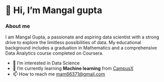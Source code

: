 # 👋 Hi, I’m Mangal gupta
### About me
I am Mangal Gupta, a passionate and aspiring data scientist with a strong drive to explore the limitless possibilities of data. My educational background includes a graduation in Mathematics and a comprehensive Data Analytics course completed on Coursera. 
- 👀 I’m interested in Data Science
- 🌱 I’m currently learning **Machine learning** from [CampusX](https://learnwith.campusx.in)
- 📫 How to reach me mam66371@gmail.com

